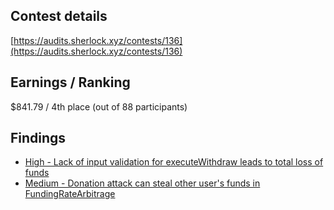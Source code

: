 ## Contest details
[https://audits.sherlock.xyz/contests/136](https://audits.sherlock.xyz/contests/136)

## Earnings / Ranking
$841.79 / 4th place (out of 88 participants)

## Findings
- [High - Lack of input validation for executeWithdraw leads to total loss of funds](https://github.com/sherlock-audit/2023-12-jojo-exchange-update-judging/issues/76)
- [Medium - Donation attack can steal other user's funds in FundingRateArbitrage](https://github.com/sherlock-audit/2023-12-jojo-exchange-update-judging/issues/77)
